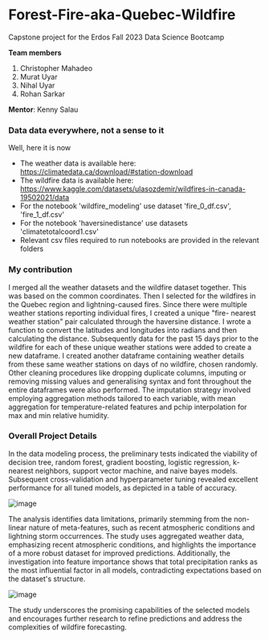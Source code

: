 # Forest-Fire-aka-Quebec-Wildfire
Capstone project for the Erdos Fall 2023 Data Science Bootcamp 

**Team members**
1. Christopher Mahadeo
2. Murat Uyar
3. Nihal Uyar
4. Rohan Sarkar

**Mentor**: 
Kenny Salau

### Data data everywhere, not a sense to it
Well, here it is now

- The weather data is available here: https://climatedata.ca/download/#station-download
- The wildfire data is available here: https://www.kaggle.com/datasets/ulasozdemir/wildfires-in-canada-19502021/data
- For the notebook 'wildfire_modeling' use dataset 'fire_0_df.csv', 'fire_1_df.csv'
- For the notebook 'haversinedistance' use datasets 'climatetotalcoord1.csv'
- Relevant csv files required to run notebooks are provided in the relevant folders

### My contribution
I merged all the weather datasets and the wildfire dataset together. This was based on the common coordinates. Then I selected for the wildfires in the Quebec region and lightning-caused fires. Since there were multiple weather stations reporting individual fires, I created a unique "fire- nearest weather station" pair calculated through the haversine distance. I wrote a function to convert the latitudes and longitudes into radians and then calculating the distance. Subsequently data for the past 15 days prior to the wildfire for each of these unique weather stations were added to create a new dataframe. I created another dataframe containing weather details from these same weather stations on days of no wildfire, chosen randomly. Other cleaning procedures like dropping duplicate columns, imputing or removing missing values and generalising syntax and font throughout the entire dataframes were also performed. The imputation strategy involved employing aggregation methods tailored to each variable, with mean aggregation for temperature-related features and pchip interpolation for max and min relative humidity. 

### Overall Project Details
In the data modeling process, the preliminary tests indicated the viability of decision tree, random forest, gradient boosting, logistic regression, k-nearest neighbors, support vector machine, and naive bayes models. Subsequent cross-validation and hyperparameter tuning revealed excellent performance for all tuned models, as depicted in a table of accuracy.

![image](https://github.com/SarkarRohan1/Forest-Fire-aka-Quebec-Wildfire/assets/82277560/e28a99a1-0b28-4609-8ce6-55894a03e597)


The analysis identifies data limitations, primarily stemming from the non-linear nature of meta-features, such as recent atmospheric conditions and lightning storm occurrences. The study uses aggregated weather data, emphasizing recent atmospheric conditions, and highlights the importance of a more robust dataset for improved predictions. Additionally, the investigation into feature importance shows that total precipitation ranks as the most influential factor in all models, contradicting expectations based on the dataset's structure.

![image](https://github.com/SarkarRohan1/Forest-Fire-aka-Quebec-Wildfire/assets/82277560/0fbd8ee7-f65c-49eb-a6af-5fa523b5628b)


The study underscores the promising capabilities of the selected models and encourages further research to refine predictions and address the complexities of wildfire forecasting.

